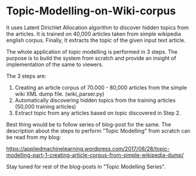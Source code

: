 # Topic-Modelling-on-Wiki-corpus
It uses Latent Dirichlet Allocation algorithm to discover hidden topics from the articles. It is trained on 40,000 articles taken from simple wikipedia english corpus. Finally, It extracts the topic of the given input text article. 

The whole application of topic modelling is performed in 3 steps. The purpose is to build the system from scratch and provide an insight of implementation of the same to viewers.

The 3 steps are:
1. Creating an article corpus of 70.000 - 80,000 articles from the simple wiki XML dump file. (wiki_parser.py)
2. Automatically discovering hidden topics from the training articles (50,000 training articles)
3. Extract topic from any articles based on topic discovered in Step 2.

Best thing would be to follow series of blog-post for the same. The description about the steps to perform "Topic Modelling" from scratch can be read from my blog:

https://appliedmachinelearning.wordpress.com/2017/08/28/topic-modelling-part-1-creating-article-corpus-from-simple-wikipedia-dump/

Stay tuned for rest of the blog-posts in "Topic Modelling Series".

